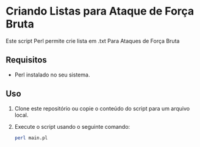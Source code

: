 # Criando Listas para Ataque de Força Bruta

Este script Perl permite crie lista em .txt
Para Ataques de Força Bruta

## Requisitos

- Perl instalado no seu sistema.


## Uso

1. Clone este repositório ou copie o conteúdo do script para um arquivo local.
2. Execute o script usando o seguinte comando:

   ```bash
   perl main.pl

